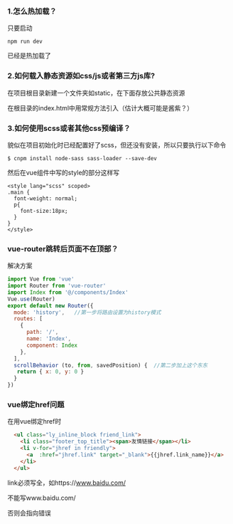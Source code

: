<h3>1.怎么热加载？</h3>

只要启动

```
npm run dev
```
已经是热加载了

<h3>2.如何载入静态资源如css/js或者第三方js库?</h3>

在项目根目录新建一个文件夹如static，在下面存放公共静态资源

在根目录的index.html中用常规方法引入（估计大概可能是酱紫？）

<h3>3.如何使用scss或者其他css预编译？</h3>

貌似在项目初始化时已经配置好了scss，但还没有安装，所以只要执行以下命令

```
$ cnpm install node-sass sass-loader --save-dev

```
然后在vue组件中写的style的部分这样写

```
<style lang="scss" scoped>
.main {
  font-weight: normal;
  p{
    font-size:18px;
  }
}
</style>
```
<h3>vue-router跳转后页面不在顶部？</h3>
解决方案

```js
import Vue from 'vue'
import Router from 'vue-router'
import Index from '@/components/Index'
Vue.use(Router)
export default new Router({
  mode: 'history',   //第一步将路由设置为history模式
  routes: [
    {
      path: '/',
      name: 'Index',
      component: Index
    },
  ],
  scrollBehavior (to, from, savedPosition) {  //第二步加上这个东东
   return { x: 0, y: 0 }
  }
})
```
<h3>vue绑定href问题</h3>
在用vue绑定href时

```html
  <ul class="ly_inline_block friend_link">
    <li class="footer_top_title"><span>友情链接</span></li>
    <li v-for="jhref in friendly">
      <a  :href="jhref.link" target="_blank">{{jhref.link_name}}</a>
    </li>
  </ul>
```
link必须写全，如https://www.baidu.com/

不能写www.baidu.com/

否则会指向错误
